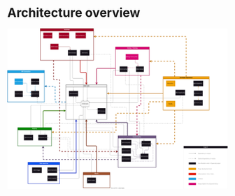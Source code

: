 # Architecture overview

![Architecture overview](../../assets/schemas/otter-environment.drawio.svg)
